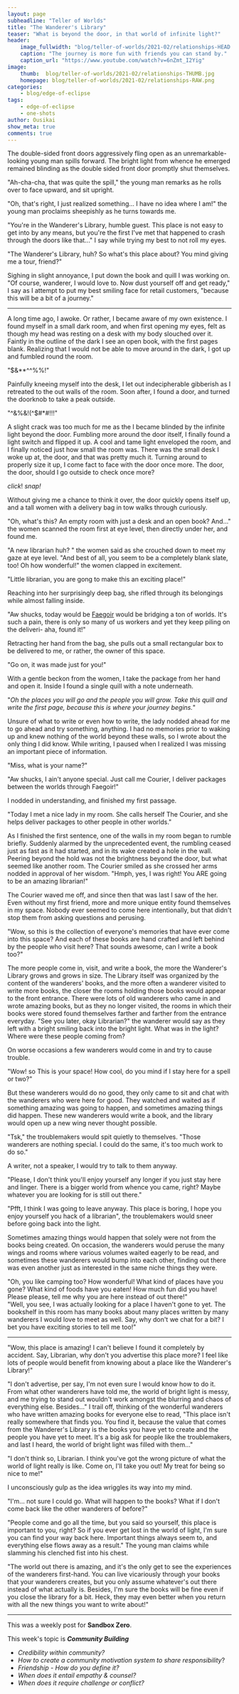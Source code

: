 ```yaml
---
layout: page
subheadline: "Teller of Worlds"
title: "The Wanderer's Library"
teaser: "What is beyond the door, in that world of infinite light?"
header:
    image_fullwidth: "blog/teller-of-worlds/2021-02/relationships-HEAD.png"
    caption: "The journey is more fun with friends you can stand by."
    caption_url: "https://www.youtube.com/watch?v=6nZmt_I2Yig"
image:
    thumb:  blog/teller-of-worlds/2021-02/relationships-THUMB.jpg
    homepage: blog/teller-of-worlds/2021-02/relationships-RAW.png
categories:
    - blog/edge-of-eclipse
tags:
    - edge-of-eclipse
    - one-shots
author: Ousikai
show_meta: true
comments: true
---
```


The double-sided front doors aggressively fling open as an unremarkable-looking young man spills forward. The bright light from whence he emerged remained blinding as the double sided front door promptly shut themselves.

"Ah-cha-cha, that was quite the spill," the young man remarks as he rolls over to face upward, and sit upright. 

"Oh, that's right, I just realized something... I have no idea where I am!" the young man proclaims sheepishly as he turns towards me.

"You're in the Wanderer's Library, humble guest. This place is not easy to get into by any means, but you're the first I've met that happened to crash through the doors like that..." I say while trying my best to not roll my eyes.

"The Wanderer's Library, huh?  So what's this place about? You mind giving me a tour, friend?"

Sighing in slight annoyance, I put down the book and quill I was working on. "Of course, wanderer, I would love to. Now dust yourself off and get ready," I say as I attempt to put my best smiling face for retail customers, "because this will be a bit of a journey."

----
A long time ago, I awoke. Or rather, I became aware of my own existence. I found myself in a small dark room, and when first opening my eyes, felt as though my head was resting on a desk with my body slouched over it. Faintly in the outline of the dark I see an open book, with the first pages blank. Realizing that I would not be able to move around in the dark, I got up and fumbled round the room. 

"$&**^^%%!"

Painfully kneeing myself into the desk, I let out indecipherable gibberish as I retreated to the out walls of the room. Soon after, I found a door, and turned the doorknob to take a peak outside. 

"^&%&!(^$#*#!!!"

A slight crack was too much for me as the I became blinded by the infinite light beyond the door. Fumbling more around the door itself, I finally found a light switch and flipped it up. A cool and tame light enveloped the room, and I finally noticed just how small the room was. There was the small desk I woke up at, the door, and that was pretty much it. Turning around to properly size it up, I come fact to face with the door once more. The door, the door, should I go outside to check once more? 

*click*! 
*snap!*

Without giving me a chance to think it over, the door quickly opens itself up, and a tall women with a delivery bag in tow walks through curiously. 

"Oh, what's this? An empty room with just a desk and an open book? And..." the women scanned the room first at eye level, then directly under her, and found me.

"A new librarian huh? " the women said as she crouched down to meet my gaze at eye level.
"And best of all, you seem to be a completely blank slate, too! Oh how wonderful!" the women clapped in excitement. 

"Little librarian, you are gong to make this an exciting place!"

Reaching into her surprisingly deep bag, she rifled through its belongings while almost falling inside.

"Aw shucks, today would be [Faegoir](http://www.hungarianreview.com/print/20131201_the_tree_that_reached_the_sky_a_hungarian_folk_tale) would be bridging a ton of worlds. It's such a pain, there is only so many of us workers and yet they keep piling on the deliveri- aha, found it!"

Retracting her hand from the bag, she pulls out a small rectangular box to be delivered to me, or rather, the owner of this space.

"Go on, it was made just for you!"

With a gentle beckon from the women, I take the package from her hand and open it. Inside I found a single quill with a note underneath. 

"*Oh the places you will go and the people you will grow. Take this quill and write the first page, because this is where your journey begins.*" 

Unsure of what to write or even how to write, the lady nodded ahead for me to go ahead and try something, anything. I had no memories prior to waking up and knew nothing of the world beyond these walls, so I wrote about the only thing I did know. While writing, I paused when I realized I was missing an important piece of information. 

"Miss, what is your name?"

"Aw shucks, I ain't anyone special. Just call me Courier, I deliver packages between the worlds through Faegoir!"

I nodded in understanding, and finished my first passage.

"Today I met a nice lady in my room. She calls herself The Courier, and she helps deliver packages to other people in other worlds." 

As I finished the first sentence, one of the walls in my room began to rumble briefly. Suddenly alarmed by the unprecedented event, the rumbling ceased just as fast as it had started, and in its wake created a hole in the wall. Peering beyond the hold was not the brightness beyond the door, but what seemed like another room. The Courier smiled as she crossed her arms nodded in approval of her wisdom. "Hmph, yes, I was right! You ARE going to be an amazing librarian!"

The Courier waved me off, and since then that was last I saw of the her. Even without my first friend, more and more unique entity found themselves in my space. Nobody ever seemed to come here intentionally, but that didn't stop them from asking questions and perusing. 

"Wow, so this is the collection of everyone's memories that have ever come into this space? And each of these books are hand crafted and left behind by the people who visit here? That sounds awesome, can I write a book too?"

The more people come in, visit, and write a book, the more the Wanderer's Library grows and grows in size. The Library itself was organized by the content of the wanderers' books, and the more often a wanderer visited to write more books, the closer the rooms holding those books would appear to the front entrance. There were lots of old wanderers who came in and wrote amazing books, but as they no longer visited, the rooms in which their books were stored found themselves farther and farther from the entrance everyday. "See you later, okay Librarian?" the wanderer would say as they left with a bright smiling back into the bright light. What was in the light? Where were these people coming from? 

On worse occasions a few wanderers would come in and try to cause trouble. 

"Wow! so This is your space! How cool, do you mind if I stay here for a spell or two?" 

But these wanderers would do no good, they only came to sit and chat with the wanderers who were here for good. They watched and waited as if something amazing was going to happen, and sometimes amazing things did happen. These new wanderers would write a book, and the library would open up a new wing never thought possible. 

"Tsk," the troublemakers would spit quietly to themselves. "Those wanderers are nothing special. I could do the same, it's too much work to do so." 

A writer, not a speaker, I would try to talk to them anyway. 

"Please, I don't think you'll enjoy yourself any longer if you just stay here and linger. There is a bigger world from whence you came, right? Maybe whatever you are looking for is still out there." 

"Pfft, I think I was going to leave anyway. This place is boring, I hope you enjoy yourself you hack of a librarian", the troublemakers would sneer before going back into the light.

Sometimes amazing things would happen that solely were not from the books being created. On occasion, the wanderers would peruse the many wings and rooms where various volumes waited eagerly to be read, and sometimes these wanderers would bump into each other, finding out there was even another just as interested in the same niche things they were. 

"Oh, you like camping too? How wonderful! What kind of places have you gone? What kind of foods have you eaten! How much fun did you have! Please please, tell me why you are here instead of out there!"  
"Well, you see, I was actually looking for a place I haven't gone to yet. The bookshelf in this room has many books about many places written by many wanderers I would love to meet as well. Say, why don't we chat for a bit? I bet you have exciting stories to tell me too!"

------

"Wow, this place is amazing! I can't believe I found it completely by accident. Say, Librarian, why don't you advertise this place more? I feel like lots of people would benefit from knowing about a place like the Wanderer's Library!"

"I don't advertise, per say, I'm not even sure I would know how to do it. From what other wanderers have told me, the world of bright light is messy, and me trying to stand out wouldn't work amongst the blurring and chaos of everything else. Besides..." I trail off, thinking of the wonderful wanderers who have written amazing books for everyone else to read, "This place isn't really somewhere that finds you. You find it, because the value that comes from the Wanderer's Library is the books you have yet to create and the people you have yet to meet. It's a big ask for people like the troublemakers, and last I heard, the world of bright light was filled with them..." 

"I don't think so, Librarian. I think you've got the wrong picture of what the world of light really is like. Come on, I'll take you out! My treat for being so nice to me!"

I unconsciously gulp as the idea wriggles its way into my mind.

"I'm... not sure I could go. What will happen to the books? What if I don't come back like the other wanderers of before?"

"People come and go all the time, but you said so yourself, this place is important to you, right? So if you ever get lost in the world of light, I'm sure you can find your way back here. Important things always seem to, and everything else flows away as a result." The young man claims while slamming his clenched fist into his chest.

"The world out there is amazing, and it's the only get to see the experiences of the wanderers first-hand. You can live vicariously through your books that your wanderers creates, but you only assume whatever's out there instead of what actually is. Besides, I'm sure the books will be fine even if you close the library for a bit. Heck, they may even better when you return with all the new things you want to write about!"
 

-----

This was a weekly post for **Sandbox Zero**. 

This week's topic is ***Community Building***
* *Credibility within community?*
* *How to create a community motivation system to share responsibility*? 
* *Friendship - How do you define it?* 
* *When does it entail empathy & counsel?* 
* *When does it require challenge or conflict?*

